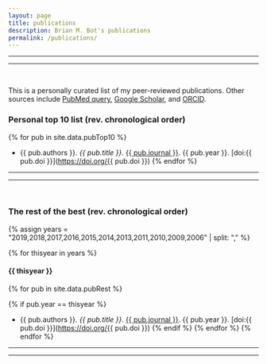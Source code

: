 ```yaml
---
layout: page
title: publications
description: Brian M. Bot's publications
permalink: /publications/
---
```


***
***
<br>

This is a personally curated list of my peer-reviewed publications. 
Other sources include [PubMed query](http://www.ncbi.nlm.nih.gov/pubmed/?term=((((Bot+B%5BAuthor%5D)+OR+Bot+BM%5BAuthor%5D)+OR+Bot%2C+Brian%5BAuthor%5D)+OR+Bot%2C+Brian+M%5BAuthor%5D)+NOT+Le+Bot+B%5BAuthor%5D+NOT+Bot+BL%5BAuthor%5D), [Google Scholar](https://scholar.google.com/citations?user=uL8iPIMAAAAJ&hl=en), and [ORCID](http://orcid.org/0000-0002-2412-6826).

### Personal top 10 list (rev. chronological order)

{% for pub in site.data.pubTop10 %}
- {{ pub.authors }}. *{{ pub.title }}*. <u>{{ pub.journal }}</u>. {{ pub.year }}. [doi:{{ pub.doi }}](https://doi.org/{{ pub.doi }})
{% endfor %}

***
***
<br>

### The rest of the best (rev. chronological order)

{% assign years = "2019,2018,2017,2016,2015,2014,2013,2011,2010,2009,2006" | split: "," %}

{% for thisyear in years %}
#### {{ thisyear }}

{% for pub in site.data.pubRest %}

{% if pub.year == thisyear %}
- {{ pub.authors }}. *{{ pub.title }}*. <u>{{ pub.journal }}</u>. {{ pub.year }}. [doi:{{ pub.doi }}](https://doi.org/{{ pub.doi }})
{% endif %}
{% endfor %}
{% endfor %}


***
***
